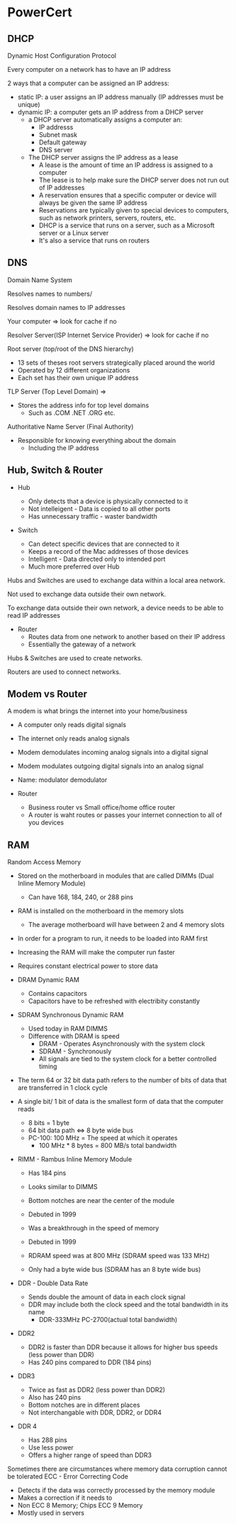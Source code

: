 # PowerCert
## DHCP 
Dynamic Host Configuration Protocol 

Every computer on a network has to have an IP address 

2 ways that a computer can be assigned an IP address:
- static IP: a user assigns an IP address manually (IP addresses must be unique)
- dynamic IP: a computer gets an IP address from a DHCP server 
  - a DHCP server automatically assigns a computer an: 
    - IP addresss 
    - Subnet mask
    - Default gateway 
    - DNS server 
  - The DHCP server assigns the IP address as a lease 
    - A lease is the amount of time an IP address is assigned to a computer 
    - The lease is to help make sure the DHCP server does not run out of IP addresses  
    - A reservation ensures that a specific computer or device will always be given the same IP address 
    - Reservations are typically given to special devices to computers, such as network printers, servers, routers, etc. 
    - DHCP is a service that runs on a server, such as a Microsoft server or a Linux server
    - It's also a service that runs on routers 

## DNS 
Domain Name System 

Resolves names to numbers/ 

Resolves domain names to IP addresses 

Your computer => 
look for cache if no 

Resolver Server(ISP Internet Service Provider) => 
look for cache if no 

Root server (top/root of the DNS hierarchy)
- 13 sets of theses root servers strategically placed around the world 
- Operated by 12 different organizations 
- Each set has their own unique IP address 

TLP Server (Top Level Domain) => 
- Stores the address info for top level domains 
  - Such as .COM .NET .ORG etc. 
  
Authoritative Name Server (Final Authority)
- Responsible for knowing everything about the domain 
  - Including the IP address 
  
## Hub, Switch & Router
- Hub 
  - Only detects that a device is physically connected to it
  - Not intelleigent - Data is copied to all other ports
  - Has unnecessary traffic - waster bandwidth 
  
- Switch 
  - Can detect specific devices that are connected to it 
  - Keeps a record of the Mac addresses of those devices 
  - Intelligent - Data directed only to intended port 
  - Much more preferred over Hub

Hubs and Switches are used to exchange data within a local area network. 

Not used to exchange data outside their own network. 

To exchange data outside their own network, a device needs to be able to read IP addresses 

- Router 
  - Routes data from one network to another based on their IP address 
  - Essentially the gateway of a network 

Hubs & Switches are used to create networks. 

Routers are used to connect networks. 

## Modem vs Router 
A modem is what brings the internet into your home/business

- A computer only reads digital signals 
- The internet only reads analog signals 

- Modem demodulates incoming analog signals into a digital signal 
- Modem modulates outgoing digital signals into an analog signal 
- Name: modulator demodulator 

- Router 
  - Business router vs Small office/home office router 
  - A router is waht routes or passes your internet connection to all of you devices 
  
## RAM 
Random Access Memory

- Stored on the motherboard in modules that are called DIMMs (Dual Inline Memory Module)
  - Can have 168, 184, 240, or 288 pins 
  
- RAM is installed on the motherboard in the memory slots 
  - The average motherboard will have between 2 and 4 memory slots 
  
- In order for a program to run, it needs to be loaded into RAM first 

- Increasing the RAM will make the computer run faster 
 
- Requires constant electrical power to store data 

- DRAM Dynamic RAM 
  - Contains capacitors 
  - Capacitors have to be refreshed with electribity constantly 
  
- SDRAM Synchronous Dynamic RAM 
  - Used today in RAM DIMMS 
  - Difference with DRAM is speed 
    - DRAM - Operates Asynchronously with the system clock 
    - SDRAM - Synchronously
    - All signals are tied to the system clock for a better controlled timing 
    
- The term 64 or 32 bit data path refers to the number of bits of data that are transferred in 1 clock cycle 

- A single bit/ 1 bit of data is the smallest form of data that the computer reads 
    - 8 bits = 1 byte 
    - 64 bit data path <=> 8 byte wide bus 
    - PC-100: 100 MHz = The speed at which it operates 
      - 100 MHz * 8 bytes = 800 MB/s total bandwidth 
      
- RIMM - Rambus Inline Memory Module 
  - Has 184 pins 
  - Looks similar to DIMMS
  - Bottom notches are near the center of the module 
  - Debuted in 1999
  - Was a breakthrough in the speed of memory 
  
  - Debuted in 1999 
  - RDRAM speed was at 800 MHz (SDRAM speed was 133 MHz)
  - Only had a byte wide bus (SDRAM has an 8 byte wide bus)
  
- DDR - Double Data Rate 
  - Sends double the amount of data in each clock signal 
  - DDR may include both the clock speed and the total bandwidth in its name 
    - DDR-333MHz PC-2700(actual total bandwidth)
    
- DDR2 
  - DDR2 is faster than DDR because it allows for higher bus speeds (less power than DDR)
  - Has 240 pins compared to DDR (184 pins)
  
- DDR3 
  - Twice as fast as DDR2 (less power than DDR2)
  - Also has 240 pins 
  - Bottom notches are in different places 
  - Not interchangable with DDR, DDR2, or DDR4 
  
- DDR 4 
  - Has 288 pins 
  - Use less power 
  - Offers a higher range of speed than DDR3 
  
Sometimes there are circumstances where memory data corruption cannot be tolerated 
ECC - Error Correcting Code 
  - Detects if the data was correctly processed by the memory module 
  - Makes a correction if it needs to 
  - Non ECC 8 Memory; Chips ECC 9 Memory
  - Mostly used in servers 
